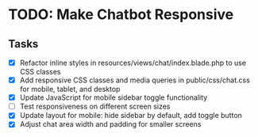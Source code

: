 # TODO: Make Chatbot Responsive

## Tasks
- [x] Refactor inline styles in resources/views/chat/index.blade.php to use CSS classes
- [x] Add responsive CSS classes and media queries in public/css/chat.css for mobile, tablet, and desktop
- [x] Update JavaScript for mobile sidebar toggle functionality
- [ ] Test responsiveness on different screen sizes
- [x] Update layout for mobile: hide sidebar by default, add toggle button
- [x] Adjust chat area width and padding for smaller screens
